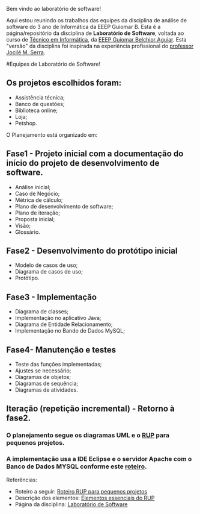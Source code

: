 Bem vindo ao laboratório de software!

Aqui estou reunindo os trabalhos das equipes da disciplina de análise de software do 3 ano de Informática da EEEP Guiomar B.
Esta é a página/repositório da disciplina de **Laboratório de Software**, voltada ao curso de [Técnico em Informática](https://sites.google.com/site/redesmediotec/informatica), da [EEEP Guiomar Belchior Aguiar](http://guiomarbelchioraguiar.blogspot.com). Esta "versão" da disciplina foi inspirada na experiência profissional do [professor Jocilé M. Serra](https://sites.google.com/site/jocile/).

#Equipes de Laboratório de Software!

## Os projetos escolhidos foram:
* Assistência técnica;
* Banco de questões;
* Biblioteca online;
* Loja;
* Petshop.

O Planejamento está organizado em:
## Fase1 - Projeto inicial com a documentação do início do projeto de desenvolvimento de software.
* Análise inicial;
* Caso de Negócio;
* Métrica de cálculo;
* Plano de desenvolvimento de software;
* Plano de iteração;
* Proposta inicial;
* Visão;
* Glossário.

## Fase2 - Desenvolvimento do protótipo inicial
* Modelo de casos de uso;
* Diagrama de casos de uso;
* Protótipo.

## Fase3 - Implementação
* Diagrama de classes;
* Implementação no aplicativo Java;
* Diagrama de Entidade Relacionamento;
* Implementação no Bando de Dados MySQL;

## Fase4- Manutenção e testes
* Teste das funções implementadas;
* Ajustes se necessário;
* Diagramas de objetos;
* Diagramas de sequência;
* Diagramas de atividades.

## Iteração (repetição incremental) - Retorno à fase2.

### O planejamento segue os diagramas UML e o [RUP](https://sites.google.com/site/redesmediotec/informatica/laboratorio-de-software/introducaoaorup) para pequenos projetos.

### A implementação usa a IDE Eclipse e o servidor Apache com o Banco de Dados MYSQL conforme este [roteiro](https://sites.google.com/site/redesmediotec/informatica/laboratorio-de-software/roteiroparaprepararoambientejavacommysql).

Referências:
* Roteiro a seguir: [Roteiro RUP para pequenos projetos](http://softkleen.com.br/rup/tour/rm_smprj.htm)
* Descrição dos elementos: [Elementos essenciais do RUP](http://softkleen.com.br/rup/manuals/intro/im_esstl.htm)
* Página da disciplina: [Laboratório de Software](https://sites.google.com/site/redesmediotec/informatica/laboratorio-de-software)
